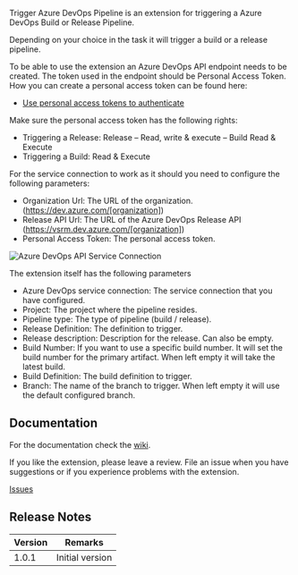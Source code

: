 Trigger Azure DevOps Pipeline is an extension for triggering a Azure DevOps Build or Release Pipeline.

Depending on your choice in the task it will trigger a build or a release pipeline.

To be able to use the extension an Azure DevOps API endpoint needs to be created. The token used in the endpoint should be Personal Access Token. How you can create a personal access token can be found here:

* [Use personal access tokens to authenticate](https://docs.microsoft.com/en-us/azure/devops/organizations/accounts/use-personal-access-tokens-to-authenticate?view=vsts)


Make sure the personal access token has the following rights:
* Triggering a Release: Release – Read, write & execute – Build Read & Execute
* Triggering a Build: Read & Execute

For the service connection to work as it should you need to configure the following parameters:

* Organization Url: The URL of the organization. (https://dev.azure.com/[organization])
* Release API Url: The URL of the Azure DevOps Release API (https://vsrm.dev.azure.com/[organization])
* Personal Access Token: The personal access token.

![Azure DevOps API Service Connection][serviceconnection]

The extension itself has the following parameters

* Azure DevOps service connection: The service connection that you have configured.
* Project: The project where the pipeline resides.
* Pipeline type: The type of pipeline (build / release).
* Release Definition: The definition to trigger.
* Release description: Description for the release. Can also be empty.
* Build Number: If you want to use a specific build number. It will set the build number for the primary artifact. When left empty it will take the latest build.
* Build Definition: The build definition to trigger.
* Branch: The name of the branch to trigger. When left empty it will use the default configured branch.

## Documentation

For the documentation check the [wiki](https://github.com/MaikvanderGaag/msft-extensions/wiki).

If you like the extension, please leave a review. File an issue when you have suggestions or if you experience problems with the extension.

[Issues](https://github.com/MaikvanderGaag/msft-extensions/issues)

## Release Notes

| Version | Remarks                             |  
|---------|-------------------------------------|
| 1.0.1   | Initial version                     |


[serviceconnection]: https://github.com/maikvandergaag/msft-extensions/raw/master/azuredevops/triggerpipeline/images/schreenshot-2.png "Service Connection"
